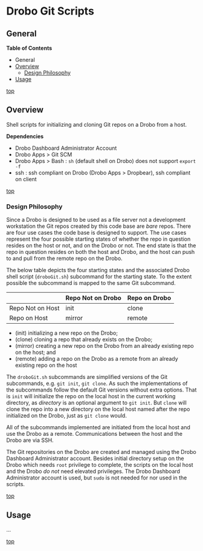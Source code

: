 # Drobo Git Scripts

## General

**Table of Contents**

- General
- [Overview](#overview)
  - [Design Philosophy](#design-philosophy)
- [Usage](#usage)

[top](#general)

## Overview

Shell scripts for initializing and cloning Git repos on a Drobo from a host.

**Dependencies**

- Drobo Dashboard Administrator Account
- Drobo Apps > Git SCM
- Drobo Apps > Bash : `sh` (default shell on Drobo) does not support `export -f`
- ssh : ssh compliant on Drobo (Drobo Apps > Dropbear), ssh compliant on client

[top](#general)

### Design Philosophy

Since a Drobo is designed to be used as a file server not a development workstation the Git repos created by this code base are _bare_ repos.
There are four use cases the code base is designed to support.
The use cases represent the four possible starting states of whether the repo in question resides on the host or not, and on the Drobo or not.
The end state is that the repo in question resides on both the host and Drobo, and the host can push to and pull from the remote repo on the Drobo.

The below table depicts the four starting states and the associated Drobo shell script (`droboGit.sh`) subcommand for the starting state.
To the extent possible the subcommand is mapped to the same Git subcommand.

|    |  Repo Not on Drobo  |  Repo on Drobo  |
|----|---------------------|-----------------|
|  Repo Not on Host  |  init    |  clone   |
|  Repo on Host      |  mirror  |  remote  |

- (init) initializing a new repo on the Drobo;
- (clone) cloning a repo that already exists on the Drobo;
- (mirror) creating a new repo on the Drobo from an already existing repo on the host; and
- (remote) adding a repo on the Drobo as a remote from an already existing repo on the host

The `droboGit.sh` subcommands are simplified versions of the Git subcommands, e.g. `git init`, `git clone`.
As such the implementations of the subcommands follow the default Git versions without extra options.
That is `init` will initialize the repo on the local host in the current working directory, as _directory_ is an optional argument to `git init`.
But `clone` will clone the repo into a new directory on the local host named after the repo initialized on the Drobo, just as `git clone` would.

All of the subcommands implemented are initiated from the local host and use the Drobo as a remote.
Communications between the host and the Drobo are via SSH.

The Git repositories on the Drobo are created and managed using the Drobo Dashboard Administrator account.
Besides initial directory setup on the Drobo which needs `root` privilege to complete, the scripts on the local host and the Drobo _do not_ need elevated privileges.
The Drobo Dashboard Administrator account is used, but `sudo` is not needed for nor used in the scripts.

[top](#general)

## Usage

...

[top](#general)
